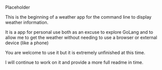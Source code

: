 Placeholder

This is the beginning of a weather app for the command line to display weather information.

It is a app for personal use both as an excuse to explore GoLang and to allow me to get the weather without needing to use a browser or external device (like a phone)

You are welcome to use it but it is extremely unfinished at this time.

I will continue to work on it and provide a more full readme in time.